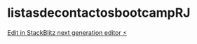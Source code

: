 # listasdecontactosbootcampRJ

[Edit in StackBlitz next generation editor ⚡️](https://stackblitz.com/~/github.com/PatsyBarcena/listasdecontactosbootcampRJ)
